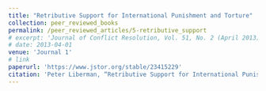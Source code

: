 ```yaml
---
title: "Retributive Support for International Punishment and Torture"
collection: peer_reviewed_books
permalink: /peer_reviewed_articles/5-retributive_support
# excerpt: 'Journal of Conflict Resolution, Vol. 51, No. 2 (April 2013), 285–306'
# date: 2013-04-01
venue: 'Journal 1'
# link
paperurl: 'https://www.jstor.org/stable/23415229' 
citation: 'Peter Liberman, “Retributive Support for International Punishment and Torture,” <i>Journal of Conflict Resolution</i>, Vol. 51, No. 2 (April 2013), 285–306.'
---
```



<!-- [Download paper here](http://academicpages.github.io/files/paper1.pdf) -->

<!-- Recommended citation: Your Name, You. (2009). "Paper Title Number 1." <i>Journal 1</i>. 1(1). -->
